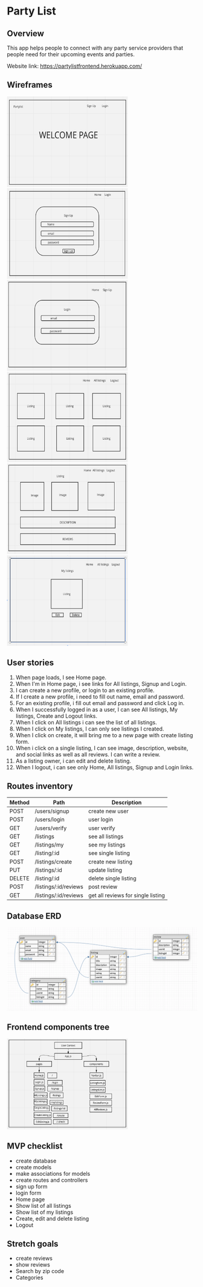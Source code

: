 # Party List

## Overview
This app helps people to connect with any party service providers that people need for their upcoming events and parties. 

Website link: https://partylistfrontend.herokuapp.com/

## Wireframes

<img src=./assets/welcomepage.png  width="320" height="240">
<img src=./assets/signup.png  width="320" height="240">
<img src=./assets/login.png  width="320" height="240">
<img src=./assets/alllistings.png  width="320" height="240">
<img src=./assets/singlelisting.png  width="320" height="240">
<img src=./assets/editdelete.png  width="320" height="240">

## User stories

1. When page loads, I see Home page.
2. When I'm in Home page, i see links for All listings, Signup and Login.
3. I can create a new profile, or login to an existing profile.
4. If I create a new profile, i need to fill out name, email and password.
5. For an existing profile, i fill out email and password and click Log in.
6. When I successfully logged in as a user, I can see All listings, My listings, Create and Logout links.
7. When I click on All listings i can see the list of all listings.
8. When I click on My listings, I can only see listings I created.
8. When I click on create, it will bring me to a new page with create listing form.
9. When i click on a single listing, I can see image, description, website, and social links as well as all reviews. I can write a review.
10. As a listing owner, i can edit and delete listing.
11. When I logout, i can see only Home, All listings, Signup and Login links.

## Routes inventory

|Method|Path|Description|
|---|---|---|
|POST|/users/signup|create new user|
|POST|/users/login|user login|
|GET|/users/verify|user verify|
|GET|/listings|see all listings|
|GET|/listings/my|see my listings|
|GET|/listing/:id|see single listing|
|POST|/listings/create|create new listing|
|PUT|/listings/:id|update listing|
|DELETE|/listing/:id|delete single listing|
|POST|/listings/:id/reviews|post review|
|GET|/listings/:id/reviews|get all reviews for single listing|

## Database ERD

![erb](assets/erb.png)

## Frontend components tree

<img src=./assets/tree.png  width="320" height="240">

## MVP checklist

* create database
* create models
* make associations for models
* create routes and controllers
* sign up form
* login form
* Home page 
* Show list of all listings
* Show list of my listings
* Create, edit and delete listing
* Logout

## Stretch goals

* create reviews
* show reviews
* Search by zip code
* Categories
